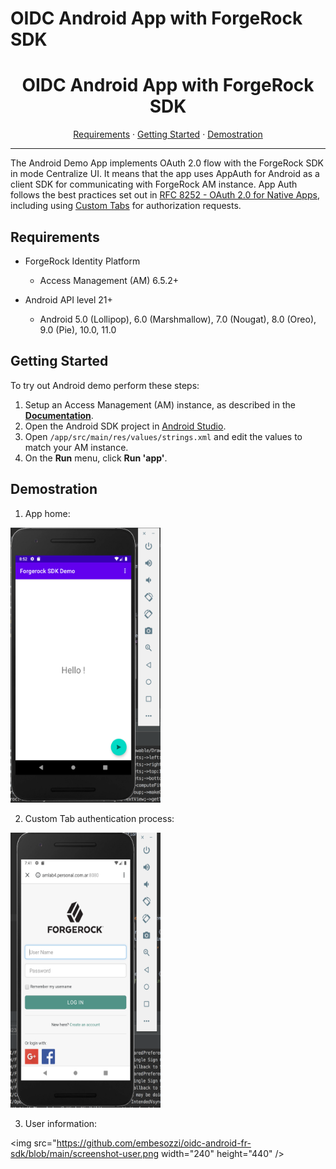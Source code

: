 # OIDC Android App with ForgeRock SDK

<p align="center">
  <h1 align="center">OIDC Android App with ForgeRock SDK</h1>
  <p align="center">
    <a href="#requirements">Requirements</a>
    ·
    <a href="#getting started">Getting Started</a>
    ·
    <a href="#demostration">Demostration</a>
  </p>
  <hr/>
</p>


The Android Demo App implements OAuth 2.0 flow with the ForgeRock SDK in mode Centralize UI. It means that the app uses AppAuth for Android as a client SDK for communicating with ForgeRock AM instance. App Auth follows the best practices set out in [RFC 8252 - OAuth 2.0 for Native Apps](https://tools.ietf.org/html/rfc8252), including using [Custom Tabs](https://developer.chrome.com/multidevice/android/customtabs) for authorization requests.

## Requirements

* ForgeRock Identity Platform
    * Access Management (AM) 6.5.2+

* Android API level 21+
    * Android 5.0 (Lollipop), 6.0 (Marshmallow), 7.0 (Nougat), 8.0 (Oreo), 9.0 (Pie), 10.0, 11.0


## Getting Started

To try out Android demo perform these steps:

1. Setup an Access Management (AM) instance, as described in the **[Documentation](https://sdks.forgerock.com/android/01_prepare-am/)**.
2. Open the Android SDK project in [Android Studio](https://developer.android.com/studio).
3. Open `/app/src/main/res/values/strings.xml` and edit the values to match your AM instance.
4. On the **Run** menu, click **Run 'app'**.

## Demostration

1. App home:

<img src="https://github.com/embesozzi/oidc-android-fr-sdk/blob/main/screenshot-home.png" width="240" height="440" />

2. Custom Tab authentication process:

<img src="https://github.com/embesozzi/oidc-android-fr-sdk/blob/main/screenshot-idp-login.png" width="240" height="440" />

3. User information:

<img src="https://github.com/embesozzi/oidc-android-fr-sdk/blob/main/screenshot-user.png width="240" height="440" />

